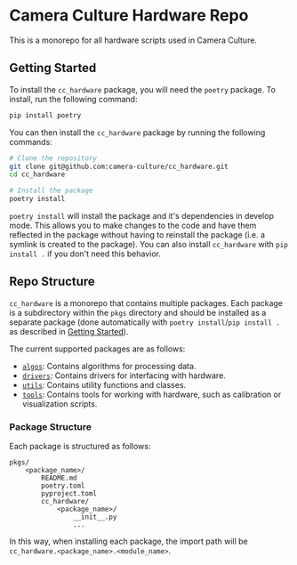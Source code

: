 # Camera Culture Hardware Repo

This is a monorepo for all hardware scripts used in Camera Culture.

## Getting Started

To install the `cc_hardware` package, you will need the `poetry` package.
To install, run the following command:

```bash
pip install poetry
```

You can then install the `cc_hardware` package by running the following commands:

```bash
# Clone the repository
git clone git@github.com:camera-culture/cc_hardware.git
cd cc_hardware

# Install the package
poetry install
```

`poetry install` will install the package and it's dependencies in develop mode.
This allows you to make changes to the code and have them reflected in the package
without having to reinstall the package (i.e. a symlink is created to the package).
You can also install `cc_hardware` with `pip install .` if you don't need this
behavior.

## Repo Structure

`cc_hardware` is a monorepo that contains multiple packages. Each package is a
subdirectory within the `pkgs` directory and should be installed as a separate package
(done automatically with `poetry install`/`pip install .` as described in
[Getting Started](#getting-started)).

The current supported packages are as follows:

- [`algos`](https://camera-culture.github.io/cc-hardware/usage/api/algos):
    Contains algorithms for processing data.
- [`drivers`](https://camera-culture.github.io/cc-hardware/usage/api/drivers):
    Contains drivers for interfacing with hardware.
- [`utils`](https://camera-culture.github.io/cc-hardware/usage/api/utils):
    Contains utility functions and classes.
- [`tools`](https://camera-culture.github.io/cc-hardware/usage/cli):
    Contains tools for working with hardware, such as calibration or visualization
    scripts.

### Package Structure

Each package is structured as follows:

```
pkgs/
    <package_name>/
        README.md
        poetry.toml
        pyproject.toml
        cc_hardware/
            <package_name>/
                __init__.py
                ...
```

In this way, when installing each package, the import path will be
`cc_hardware.<package_name>.<module_name>`.
